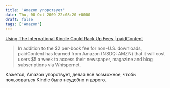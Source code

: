 ```yaml
---
title: 'Amazon упорствует'
date: Thu, 08 Oct 2009 22:08:20 +0000
draft: false
tags: ['Amazon']
---
```


[Using The International Kindle Could Rack Up Fees | paidContent](http://paidcontent.org/article/419-using-the-international-kindle-could-rack-up-fees/)

> In addition to the $2 per-book fee for non-U.S. downloads, paidContent has learned from Amazon (NSDQ: AMZN) that it will cost users $5 a week to access their newspaper, magazine and blog subscriptions via Whispernet.

Кажется, Amazon упорствует, делая всё возможное, чтобы пользоваться Kindle было неудобно и дорого.